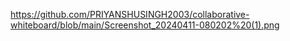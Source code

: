 https://github.com/PRIYANSHUSINGH2003/collaborative-whiteboard/blob/main/Screenshot_20240411-080202%20(1).png
